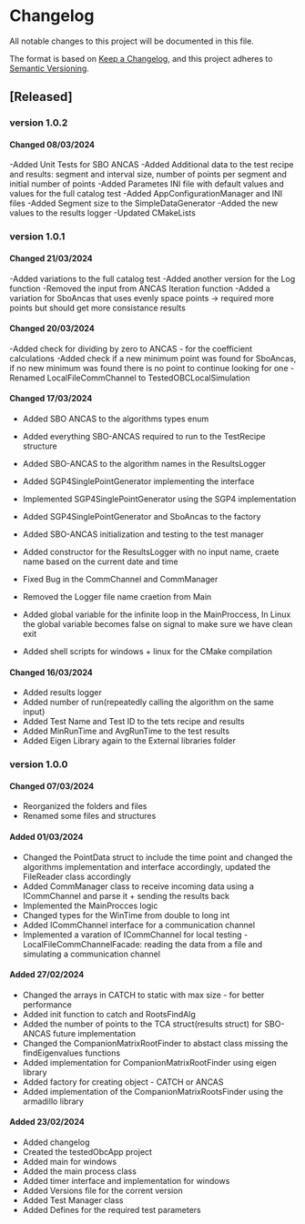 # Changelog

All notable changes to this project will be documented in this file.

The format is based on [Keep a Changelog](https://keepachangelog.com/en/1.1.0/),
and this project adheres to [Semantic Versioning](https://semver.org/spec/v2.0.0.html).


## [Released]
### version 1.0.2
#### Changed 08/03/2024
-Added Unit Tests for SBO ANCAS
-Added Additional data to the test recipe and results: segment and interval size, number of points per segment and initial number of points
-Added Parametes INI file with default values and values for the full catalog test
-Added AppConfigurationManager and INI files
-Added Segment size to the SimpleDataGenerator
-Added the new values to the results logger
-Updated CMakeLists


### version 1.0.1
#### Changed 21/03/2024
-Added variations to the full catalog test 
-Added another version for the Log function
-Removed the input from ANCAS Iteration function
-Added a variation for SboAncas that uses evenly space points -> required more points but should get more consistance results
#### Changed 20/03/2024
-Added check for dividing by zero to ANCAS - for the coefficient calculations
-Added check if a new minimum point was found for SboAncas, if no new minimum was found there is no point to continue looking for one
-Renamed LocalFileCommChannel to TestedOBCLocalSimulation
#### Changed 17/03/2024
- Added SBO ANCAS to the algorithms types enum
- Added everything SBO-ANCAS required to run to the TestRecipe structure
- Added SBO-ANCAS to the algorithm names in the ResultsLogger
- Added SGP4SinglePointGenerator implementing the interface
- Implemented SGP4SinglePointGenerator using the SGP4 implementation
- Added SGP4SinglePointGenerator and SboAncas to the factory
- Added SBO-ANCAS initialization and testing to the test manager

- Added constructor for the ResultsLogger with no input name, craete name based on the current date and time
- Fixed Bug in the CommChannel and CommManager
- Removed the Logger file name craetion from Main
- Added global variable for the infinite loop in the MainProccess, In Linux the global variable becomes false on signal to make sure we have clean exit
- Added shell scripts for windows + linux for the CMake compilation

#### Changed 16/03/2024
- Added results logger
- Added number of run(repeatedly calling the algorithm on the same input)
- Added Test Name and Test ID to the tets recipe and results
- Added MinRunTime and AvgRunTime to the test results
- Added Eigen Library again to the External libraries folder

### version 1.0.0
#### Changed 07/03/2024
- Reorganized the folders and files
- Renamed some files and structures

#### Added 01/03/2024
- Changed the PointData struct to include the time point and changed the algorithms implementation and interface accordingly, updated the FileReader class accordingly
- Added CommManager class to receive incoming data using a ICommChannel and parse it + sending the results back
- Implemented the MainProcces logic
- Changed types for the WinTime from double to long int
- Added ICommChannel interface for a communication channel
- Implemented a varation of ICommChannel for local testing - LocalFileCommChannelFacade: reading the data from a file and simulating a communication channel

#### Added 27/02/2024
- Changed the arrays in CATCH to static with max size - for better performance
- Added init function to catch and RootsFindAlg
- Added the number of points to the TCA struct(results struct) for SBO-ANCAS future implementation
- Changed the CompanionMatrixRootFinder to abstact class missing the findEigenvalues functions
- Added implementation for CompanionMatrixRootFinder using eigen library
- Added factory for creating object - CATCH or ANCAS 
- Added implementation of the CompanionMatrixRootsFinder using the armadillo library

#### Added 23/02/2024
- Added changelog
- Created the testedObcApp project
- Added main for windows
- Added the main process class
- Added timer interface and implementation for windows
- Added Versions file for the corrent version
- Added Test Manager class
- Added Defines for the required test parameters

